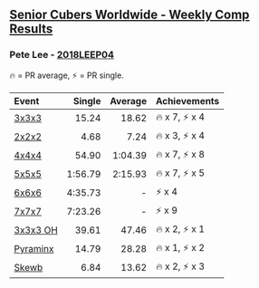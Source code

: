 <style>table {white-space: nowrap;}</style>

## [Senior Cubers Worldwide - Weekly Comp Results](/scw-comp/results/)
### Pete Lee - [2018LEEP04](https://www.worldcubeassociation.org/persons/2018LEEP04)

<span style="white-space: nowrap;">🔥 = PR average</span>, <span style="white-space: nowrap;">⚡ = PR single</span>.

| Event | Single | Average | Achievements|
| :-- | --: | --: | :-- |
| [3x3x3](333.md) | 15.24 | 18.62 | 🔥 x 7, ⚡ x 4 |
| [2x2x2](222.md) | 4.68 | 7.24 | 🔥 x 3, ⚡ x 4 |
| [4x4x4](444.md) | 54.90 | 1:04.39 | 🔥 x 7, ⚡ x 8 |
| [5x5x5](555.md) | 1:56.79 | 2:15.93 | 🔥 x 7, ⚡ x 5 |
| [6x6x6](666.md) | 4:35.73 | - | ⚡ x 4 |
| [7x7x7](777.md) | 7:23.26 | - | ⚡ x 9 |
| [3x3x3 OH](333oh.md) | 39.61 | 47.46 | 🔥 x 2, ⚡ x 1 |
| [Pyraminx](pyram.md) | 14.79 | 28.28 | 🔥 x 1, ⚡ x 2 |
| [Skewb](skewb.md) | 6.84 | 13.62 | 🔥 x 2, ⚡ x 3 |

<!-- Global site tag (gtag.js) - Google Analytics -->
<script async src="https://www.googletagmanager.com/gtag/js?id=UA-86348435-3"></script>
<script>window.dataLayer = window.dataLayer || []; function gtag() {dataLayer.push(arguments);} gtag('js', new Date()); gtag('config', 'UA-86348435-3');</script>
